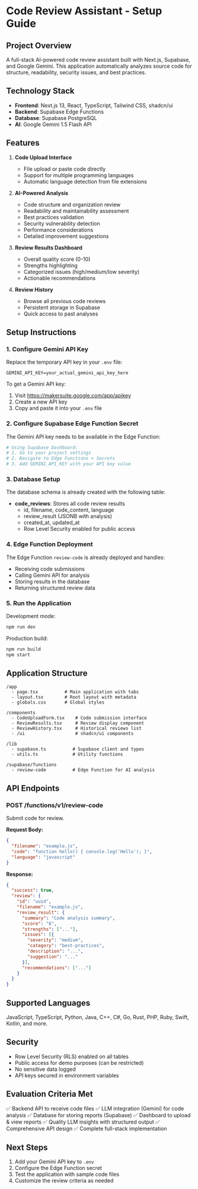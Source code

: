# Code Review Assistant - Setup Guide

## Project Overview

A full-stack AI-powered code review assistant built with Next.js, Supabase, and Google Gemini. This application automatically analyzes source code for structure, readability, security issues, and best practices.

## Technology Stack

- **Frontend**: Next.js 13, React, TypeScript, Tailwind CSS, shadcn/ui
- **Backend**: Supabase Edge Functions
- **Database**: Supabase PostgreSQL
- **AI**: Google Gemini 1.5 Flash API

## Features

1. **Code Upload Interface**
   - File upload or paste code directly
   - Support for multiple programming languages
   - Automatic language detection from file extensions

2. **AI-Powered Analysis**
   - Code structure and organization review
   - Readability and maintainability assessment
   - Best practices validation
   - Security vulnerability detection
   - Performance considerations
   - Detailed improvement suggestions

3. **Review Results Dashboard**
   - Overall quality score (0-10)
   - Strengths highlighting
   - Categorized issues (high/medium/low severity)
   - Actionable recommendations

4. **Review History**
   - Browse all previous code reviews
   - Persistent storage in Supabase
   - Quick access to past analyses

## Setup Instructions

### 1. Configure Gemini API Key

Replace the temporary API key in your `.env` file:

```env
GEMINI_API_KEY=your_actual_gemini_api_key_here
```

To get a Gemini API key:
1. Visit https://makersuite.google.com/app/apikey
2. Create a new API key
3. Copy and paste it into your `.env` file

### 2. Configure Supabase Edge Function Secret

The Gemini API key needs to be available in the Edge Function:

```bash
# Using Supabase Dashboard:
# 1. Go to your project settings
# 2. Navigate to Edge Functions > Secrets
# 3. Add GEMINI_API_KEY with your API key value
```

### 3. Database Setup

The database schema is already created with the following table:

- **code_reviews**: Stores all code review results
  - id, filename, code_content, language
  - review_result (JSONB with analysis)
  - created_at, updated_at
  - Row Level Security enabled for public access

### 4. Edge Function Deployment

The Edge Function `review-code` is already deployed and handles:
- Receiving code submissions
- Calling Gemini API for analysis
- Storing results in the database
- Returning structured review data

### 5. Run the Application

Development mode:
```bash
npm run dev
```

Production build:
```bash
npm run build
npm start
```

## Application Structure

```
/app
  - page.tsx          # Main application with tabs
  - layout.tsx        # Root layout with metadata
  - globals.css       # Global styles

/components
  - CodeUploadForm.tsx    # Code submission interface
  - ReviewResults.tsx     # Review display component
  - ReviewHistory.tsx     # Historical reviews list
  - /ui                   # shadcn/ui components

/lib
  - supabase.ts          # Supabase client and types
  - utils.ts             # Utility functions

/supabase/functions
  - review-code          # Edge Function for AI analysis
```

## API Endpoints

### POST /functions/v1/review-code

Submit code for review.

**Request Body:**
```json
{
  "filename": "example.js",
  "code": "function hello() { console.log('Hello'); }",
  "language": "javascript"
}
```

**Response:**
```json
{
  "success": true,
  "review": {
    "id": "uuid",
    "filename": "example.js",
    "review_result": {
      "summary": "Code analysis summary",
      "score": "8",
      "strengths": ["..."],
      "issues": [{
        "severity": "medium",
        "category": "best-practices",
        "description": "...",
        "suggestion": "..."
      }],
      "recommendations": ["..."]
    }
  }
}
```

## Supported Languages

JavaScript, TypeScript, Python, Java, C++, C#, Go, Rust, PHP, Ruby, Swift, Kotlin, and more.

## Security

- Row Level Security (RLS) enabled on all tables
- Public access for demo purposes (can be restricted)
- No sensitive data logged
- API keys secured in environment variables

## Evaluation Criteria Met

✅ Backend API to receive code files
✅ LLM integration (Gemini) for code analysis
✅ Database for storing reports (Supabase)
✅ Dashboard to upload & view reports
✅ Quality LLM insights with structured output
✅ Comprehensive API design
✅ Complete full-stack implementation

## Next Steps

1. Add your Gemini API key to `.env`
2. Configure the Edge Function secret
3. Test the application with sample code files
4. Customize the review criteria as needed
